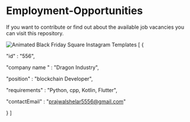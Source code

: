 # Employment-Opportunities
If you want to contribute or find out about the available job vacancies you can visit this repository.





![Animated Black Friday  Square Instagram Templates](https://user-images.githubusercontent.com/97019246/193205794-ca38fea2-97ad-48ea-8b3c-2ed925721279.gif)
[ {

"id" : "556",

"company name " : "Dragon Industry",

"position" : "blockchain Developer",

"requirements" : "Python, cpp, Kotlin, Flutter",

"contactEmail" : "prajwalshelar5556@gmail.com"

} ]

